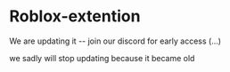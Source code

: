 # Roblox-extention
We are updating it -- join our discord for early access (...)


we sadly will stop updating because it became old
